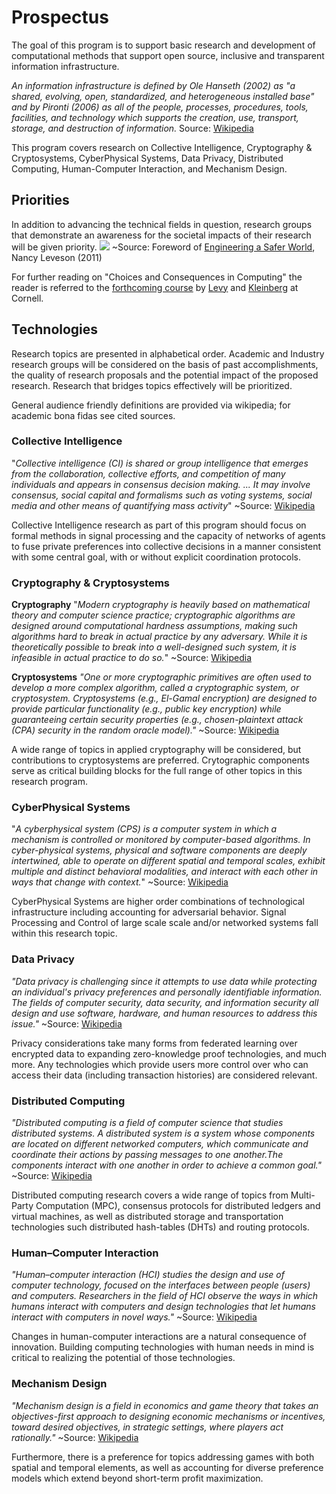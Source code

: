 # Prospectus

The goal of this program is to support basic research and development of computational methods that support open source, inclusive and transparent information infrastructure.

*An information infrastructure is defined by Ole Hanseth (2002) as "a shared, evolving, open, standardized, and heterogeneous installed base" and by Pironti (2006) as all of the people, processes, procedures, tools, facilities, and technology which supports the creation, use, transport, storage, and destruction of information.*
  Source: [Wikipedia](https://en.wikipedia.org/wiki/Information_infrastructure)

This program covers research on Collective Intelligence, Cryptography & Cryptosystems, CyberPhysical Systems, Data Privacy, Distributed Computing, Human-Computer Interaction, and Mechanism Design.


## Priorities

In addition to advancing the technical fields in question, research groups that demonstrate an awareness for the societal impacts of their research will be given priority.
![](https://i.imgur.com/zozV4R7.png)
 ~Source: Foreword of [Engineering a Safer World](https://static1.squarespace.com/static/53b78765e4b0949940758017/t/57d87eb6d2b8571af3501b26/1473898764674/Engineering_a_Safer_World+Nancy+Leveson.pdf), Nancy Leveson (2011)

For further reading on "Choices and Consequences in Computing" the reader is referred to the [forthcoming course](https://courses.cs.cornell.edu/cs1340/2021sp/) by [Levy](https://www.karen-levy.net/) and [Kleinberg](httpshttps://www.cs.cornell.edu/home/kleinber/) at Cornell.

## Technologies

Research topics are presented in alphabetical order. Academic and Industry research groups will be considered on the basis of past accomplishments, the quality of research proposals and the potential impact of the proposed research. Research that bridges topics effectively will be prioritized.

General audience friendly definitions are provided via wikipedia; for academic bona fidas see cited sources.

### Collective Intelligence

"*Collective intelligence (CI) is shared or group intelligence that emerges from the collaboration, collective efforts, and competition of many individuals and appears in consensus decision making. ... It may involve consensus, social capital and formalisms such as voting systems, social media and other means of quantifying mass activity*"
~Source: [Wikipedia](https://en.wikipedia.org/wiki/Collective_intelligence)

Collective Intelligence research as part of this program should focus on formal methods in signal processing and the capacity of networks of agents to fuse private preferences into collective decisions in a manner consistent with some central goal, with or without explicit coordination protocols.

### Cryptography & Cryptosystems

**Cryptography**
"*Modern cryptography is heavily based on mathematical theory and computer science practice; cryptographic algorithms are designed around computational hardness assumptions, making such algorithms hard to break in actual practice by any adversary. While it is theoretically possible to break into a well-designed such system, it is infeasible in actual practice to do so.*"
~Source: [Wikipedia](https://en.wikipedia.org/wiki/Cryptography)


**Cryptosystems**
*"One or more cryptographic primitives are often used to develop a more complex algorithm, called a cryptographic system, or cryptosystem. Cryptosystems (e.g., El-Gamal encryption) are designed to provide particular functionality (e.g., public key encryption) while guaranteeing certain security properties (e.g., chosen-plaintext attack (CPA) security in the random oracle model)."*
~Source: [Wikipedia](https://en.wikipedia.org/wiki/Cryptography)

A wide range of topics in applied cryptography will be considered, but contributions to cryptosystems are preferred. Crytographic components serve as critical building blocks for the full range of other topics in this research program.

### CyberPhysical Systems

"*A cyberphysical system (CPS) is a computer system in which a mechanism is controlled or monitored by computer-based algorithms. In cyber-physical systems, physical and software components are deeply intertwined, able to operate on different spatial and temporal scales, exhibit multiple and distinct behavioral modalities, and interact with each other in ways that change with context.*"
~Source: [Wikipedia](https://en.wikipedia.org/wiki/Cyber-physical_system)

CyberPhysical Systems are higher order combinations of technological infrastructure including accounting for adversarial behavior. Signal Processing and Control of large scale scale and/or networked systems fall within this research topic. 

### Data Privacy

*"Data privacy is challenging since it attempts to use data while protecting an individual's privacy preferences and personally identifiable information. The fields of computer security, data security, and information security all design and use software, hardware, and human resources to address this issue."*
~Source: [Wikipedia](https://en.wikipedia.org/wiki/Information_privacy)

Privacy considerations take many forms from federated learning over encrypted data to expanding zero-knowledge proof technologies, and much more. Any technologies which provide users more control over who can access their data (including transaction histories) are considered relevant.

### Distributed Computing

*"Distributed computing is a field of computer science that studies distributed systems. A distributed system is a system whose components are located on different networked computers, which communicate and coordinate their actions by passing messages to one another.The components interact with one another in order to achieve a common goal."*
~Source: [Wikipedia](https://en.wikipedia.org/wiki/Distributed_computing)

Distributed computing research covers a wide range of topics from Multi-Party Computation (MPC), consensus protocols for distributed ledgers and virtual machines, as well as distributed storage and transportation technologies such distributed hash-tables (DHTs) and routing protocols.

### Human–Computer Interaction

*"Human–computer interaction (HCI) studies the design and use of computer technology, focused on the interfaces between people (users) and computers. Researchers in the field of HCI observe the ways in which humans interact with computers and design technologies that let humans interact with computers in novel ways."*
~Source: [Wikipedia](https://en.wikipedia.org/wiki/Human%E2%80%93computer_interaction)

Changes in human-computer interactions are a natural consequence of innovation.  Building computing technologies with human needs in mind is critical to realizing the potential of those technologies. 

### Mechanism Design

*"Mechanism design is a field in economics and game theory that takes an objectives-first approach to designing economic mechanisms or incentives, toward desired objectives, in strategic settings, where players act rationally."*
~Source: [Wikipedia](https://en.wikipedia.org/wiki/Mechanism_design)

Furthermore, there is a preference for topics addressing games with both spatial and temporal elements, as well as accounting for diverse preference models which extend beyond short-term profit maximization.
